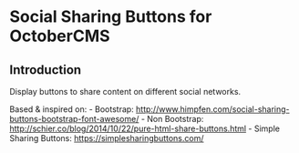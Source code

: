# Social Sharing Buttons for OctoberCMS

## Introduction
Display buttons to share content on different social networks.

Based & inspired on:
    - Bootstrap: http://www.himpfen.com/social-sharing-buttons-bootstrap-font-awesome/
    - Non Bootstrap: http://schier.co/blog/2014/10/22/pure-html-share-buttons.html
    - Simple Sharing Buttons: https://simplesharingbuttons.com/
